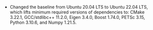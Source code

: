 - Changed the baseline from Ubuntu 20.04 LTS to Ubuntu 22.04 LTS, which lifts minimum required versions of dependencies to: CMake 3.22.1, GCC/stdlibc++ 11.2.0, Eigen 3.4.0, Boost 1.74.0, PETSc 3.15, Python 3.10.6, and Numpy 1.21.5.
